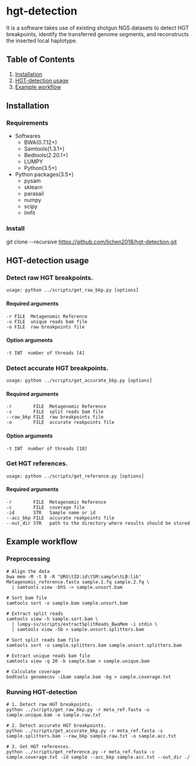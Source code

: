 # hgt-detection
It is a software takes use of existing shotgun NGS datasets to detect HGT breakpoints, identify the transferred genome segments, and reconstructs the inserted local haplotype.
## Table of Contents
1. [Installation](#readme)
2. [HGT-detection usage](#readme)
3. [Example workflow](#readme)
## Installation
### Requirements
- Softwares
  - BWA(0.7.12+)
  - Samtools(1.3.1+)
  - Bedtools(2.20.1+)
  - LUMPY
  - Python(3.5+)
- Python packages(3.5+)
  - pysam
  - sklearn
  - parasail
  - numpy
  - scipy
  - lmfit
### Install
git clone --recursive https://github.com/lichen2018/hgt-detection.git
## HGT-detection usage
### Detect raw HGT breakpoints.
```
usage: python ../scripts/get_raw_bkp.py [options]
```
#### Required arguments  
  ```
  -r FILE  Metagenomic Reference 
  -u FILE  unique reads bam file
  -o FILE  raw breakpoints file
  ```
#### Option arguments
  ```
  -t INT  number of threads [4]
  ```
### Detect accurate HGT breakpoints.
```
usage: python ../scripts/get_accurate_bkp.py [options]
```
#### Required arguments
  ```
  -r        FILE  Metagenomic Reference
  -s        FILE  split reads bam file
  --raw_bkp FILE  raw breakpoints file
  -o        FILE  accurate reakpoints file
  ```
#### Option arguments
  ```
  -t INT  number of threads [10]
  ```
### Get HGT references.
```
usage: python ../scripts/get_reference.py [options]
```
#### Required arguments
  ```
  -r        FILE  Metagenomic Reference
  -c        FILE  coverage file
  -id       STR   Sample name or id
  --acc_bkp FILE  accurate reakpoints file
  --out_dir STR   path to the directory where results should be stored
  ```
## Example workflow
### Preprocessing
```
# Align the data
bwa mem -M -t 8 -R "@RG\tID:id\tSM:sample\tLB:lib" Metagenomic_reference.fasta sample.1.fq sample.2.fq \
  | samtools view -bhS -> sample.unsort.bam

# Sort bam file
samtools sort -o sample.bam sample.unsort.bam

# Extract split reads
samtools view -h sample.sort.bam \
  | lumpy-sv/scripts/extractSplitReads_BwaMem -i stdin \
  | samtools view -Sb > sample.unsort.splitters.bam

# Sort split reads bam file
samtools sort -o sample.splitters.bam sample.unsort.splitters.bam

# Extract unique reads bam file
samtools view -q 20 -b sample.bam > sample.unique.bam

# Calculate coverage
bedtools genomecov -ibam sample.bam -bg > sample.coverage.txt
```
### Running HGT-detection
```
# 1. Detect raw HGT breakpoints.
python ../scripts/get_raw_bkp.py -r meta_ref.fasta -u sample.unique.bam -o sample.raw.txt

# 2. Detect accurate HGT breakpoints.
python ../scripts/get_accurate_bkp.py -r meta_ref.fasta -s sample.splitters.bam --raw_bkp sample.raw.txt -o sample.acc.txt

# 3. Get HGT references.
python ../scripts/get_reference.py -r meta_ref.fasta -c sample.coverage.txt -id sample --acc_bkp sample.acc.txt --out_dir ./
```
